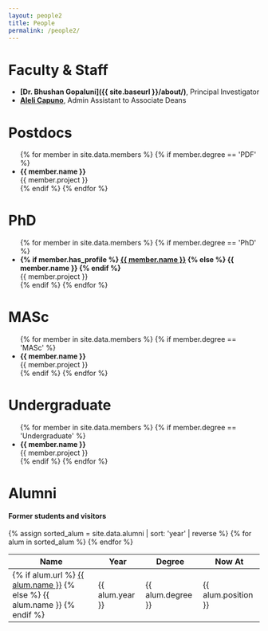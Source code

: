 ```yaml
---
layout: people2
title: People
permalink: /people2/
---
```


# Faculty & Staff
- **[Dr. Bhushan Gopaluni]({{ site.baseurl }}/about/)**, Principal Investigator
- **[Aleli Capuno](https://engineering.ubc.ca/staff/aleli-capuno)**, Admin Assistant to Associate Deans

# Postdocs

<ul>
	{% for member in site.data.members %}
	{% if member.degree == 'PDF' %}
	<li><b>{{ member.name }}</b><br>{{ member.project }}</li>
	{% endif %}
	{% endfor %} 
</ul>

# PhD

<ul>
	{% for member in site.data.members %}
	{% if member.degree == 'PhD' %}
	<li>
		<b>
		{% if member.has_profile %}
			<a href="{{ site.baseurl }}/profile/{{ member.name }}">{{ member.name }}</a>
		{% else %}
			{{ member.name }}
		{% endif %}
		</b>
		<br>{{ member.project }}
	</li>
	{% endif %}
	{% endfor %} 
</ul>

# MASc

<ul>
	{% for member in site.data.members %}
	{% if member.degree == 'MASc' %}
	<li><b>{{ member.name }}</b><br>{{ member.project }}</li>
	{% endif %}
	{% endfor %} 
</ul>

# Undergraduate

<ul>
	{% for member in site.data.members %}
	{% if member.degree == 'Undergraduate' %}
	<li><b>{{ member.name }}</b><br>{{ member.project }}</li>
	{% endif %}
	{% endfor %} 
</ul>


# Alumni 
#### Former students and visitors

<div class="table-container">
<table class="table is-bordered is-striped is-narrow is-hoverable is-fullwidth">
	<thead>
		<tr>
			<th>Name</th>
			<th>Year</th>
			<th>Degree</th>
			<th>Now At</th>
		</tr>
	</thead>
	<tbody>
		{% assign sorted_alum = site.data.alumni | sort: 'year' | reverse %}
		{% for alum in sorted_alum %}
		<tr>
			<td>{% if alum.url %}
				<a href="{{ alum.url }}">{{ alum.name }}</a>
				{% else %}
				{{ alum.name }}
				{% endif %}
			</td>
			<td>{{ alum.year }}</td>
			<td>{{ alum.degree }}</td>
			<td>{{ alum.position }}</td>
		</tr>
		{% endfor %} 
	</tbody>
</table>
</div>